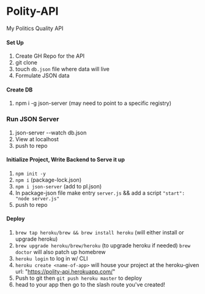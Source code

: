 # Polity-API

My Politics Quality API

#### Set Up

1. Create GH Repo for the API
1. git clone <repolinkhere>
1. touch `db.json` file where data will live
1. Formulate JSON data

#### Create DB

1. npm i -g json-server (may need to point to a specific registry)

### Run JSON Server

1. json-server --watch db.json
1. View at localhost
1. push to repo

#### Initialize Project, Write Backend to Serve it up

1. `npm init -y`
1. `npm i` (package-lock.json)
1. `npm i json-server` (add to pl.json)
1. In package-json file make entry `server.js` && add a script `"start": "node server.js"`
1. push to repo

#### Deploy

1. `brew tap heroku/brew && brew install heroku` (will either install or upgrade heroku)
1. `brew upgrade heroku/brew/heroku` (to upgrade heroku if needed) `brew doctor` will also patch up homebrew
1. `heroku login` to log in w/ CLI
1. `heroku create <name-of-app>` will house your project at the heroku-given url: "https://polity-api.herokuapp.com/"
1. Push to git then `git push heroku master` to deploy
1. head to your app then go to the slash route you've created!
